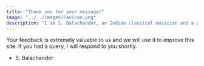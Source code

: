 ```yaml
---
title: "Thank you for your message!"
image: "../../images/Favicon.png"
description: "I am S. Balachander, an Indian classical musician and a performing artist of Chandraveena. I play the Chandraveena according to the principles of Indian Raga system and the philosophy of Maarga Sangeet. Your feedback is extremely valuable to us and we will use it to improve this site. If you had a query, I will respond to you shortly."
---
```

Your feedback is extremely valuable to us and we will use it to improve this site. If you had a query, I will respond to you shortly.

- S. Balachander
